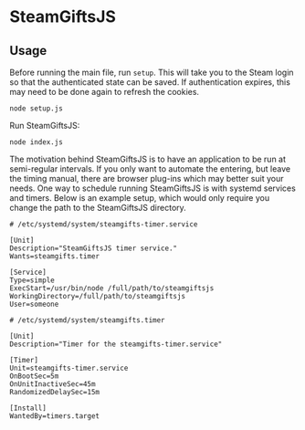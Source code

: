 # SteamGiftsJS

## Usage

Before running the main file, run `setup`. This will take you to the Steam login so that the authenticated state can be saved. If authentication expires, this may need to be done again to refresh the cookies.
```
node setup.js
```

Run SteamGiftsJS:
```
node index.js
```

The motivation behind SteamGiftsJS is to have an application to be run at semi-regular intervals. If you only want to automate the entering, but leave the timing manual, there are browser plug-ins which may better suit your needs. One way to schedule running SteamGiftsJS is with systemd services and timers. Below is an example setup, which would only require you change the path to the SteamGiftsJS directory.

```
# /etc/systemd/system/steamgifts-timer.service

[Unit]
Description="SteamGiftsJS timer service."
Wants=steamgifts.timer

[Service]
Type=simple
ExecStart=/usr/bin/node /full/path/to/steamgiftsjs
WorkingDirectory=/full/path/to/steamgiftsjs
User=someone
```

```
# /etc/systemd/system/steamgifts.timer

[Unit]
Description="Timer for the steamgifts-timer.service"

[Timer]
Unit=steamgifts-timer.service
OnBootSec=5m
OnUnitInactiveSec=45m
RandomizedDelaySec=15m

[Install]
WantedBy=timers.target
```
